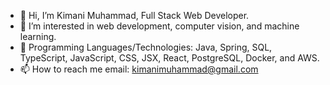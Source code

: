- 👋 Hi, I’m Kimani Muhammad, Full Stack Web Developer.
- 👀 I’m interested in web development, computer vision, and machine learning.
- 💞️ Programming Languages/Technologies: Java, Spring, SQL, TypeScript, JavaScript, CSS, JSX, React, PostgreSQL, Docker, and AWS. 
- 📫 How to reach me email: kimanimuhammad@gmail.com

<!---
agent-kdubb/agent-kdubb is a ✨ special ✨ repository because its `README.md` (this file) appears on your GitHub profile.
You can click the Preview link to take a look at your changes.
--->
